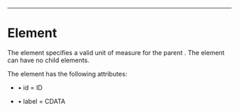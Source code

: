 

---

# Element

The <unit> element specifies a valid unit of measure for the parent <unitdimensionbox> . The element can have no child elements.

The <unit> element has the following attributes:

- • id = ID

- • label = CDATA
